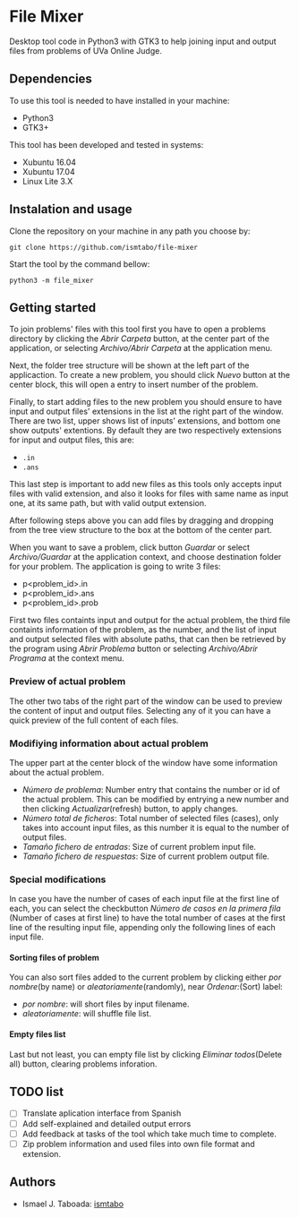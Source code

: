 File Mixer
====

Desktop tool code in Python3 with GTK3 to help joining input and output files from problems of UVa Online Judge.

Dependencies
----

To use this tool is needed to have installed in your machine:
- Python3
- GTK3+

This tool has been developed and tested in systems:
- Xubuntu 16.04
- Xubuntu 17.04
- Linux Lite 3.X

Instalation and usage
----

Clone the repository on your machine in any path you choose by:
```
git clone https://github.com/ismtabo/file-mixer
```

Start the tool by the command bellow:
```
python3 -m file_mixer
```

Getting started
----
To join problems' files with this tool first you have to open a problems directory by clicking the _Abrir Carpeta_ button, at the center part of the application, or selecting _Archivo/Abrir Carpeta_ at the application menu.

Next, the folder tree structure will be shown at the left part of the applicaction. To create a new problem, you should click _Nuevo_ button at the center block, this will open a entry to insert number of the problem. 

Finally, to start adding files to the new problem you should ensure to have input and output files' extensions in the list at the right part of the window. There are two list, upper shows list of inputs' extensions, and bottom one show outputs' extentions. By default they are two respectively extensions for input and output files, this are:
- `.in`
- `.ans`

This last step is important to add new files as this tools only accepts input files with valid extension, and also it looks for files with same name as input one, at its same path, but with valid output extension.

After following steps above you can add files by dragging and dropping from the tree view structure to the box at the bottom of the center part. 

When you want to save a problem, click button _Guardar_ or select _Archivo/Guardar_ at the application context, and choose destination folder for your problem. The application is going to write 3 files:
- p<problem_id>.in
- p<problem_id>.ans
- p<problem_id>.prob

First two files containts input and output for the actual problem, the third file containts information of the problem, as the number, and the list of input and output selected files with absolute paths, that can then be retrieved by the program using _Abrir Problema_ button or selecting _Archivo/Abrir Programa_ at the context menu.

### Preview of actual problem

The other two tabs of the right part of the window can be used to preview the content of input and output files. Selecting any of it you can have a quick preview of the full content of each files.

### Modifiying information about actual problem

The upper part at the center block of the window have some information about the actual problem.
- _Número de problema_: Number entry that contains the number or id of the actual problem. This can be modified by entrying a new number and then clicking _Actualizar_(refresh) button, to apply changes.
- _Número total de ficheros_: Total number of selected files (cases), only takes into account input files, as this number it is equal to the number of output files.
- _Tamaño fichero de entradas_: Size of current problem input file.
- _Tamaño fichero de respuestas_: Size of current problem output file.

### Special modifications

In case you have the number of cases of each input file at the first line of each, you can select the checkbutton _Número de casos en la primera fila_ (Number of cases at first line) to have the total number of cases at the first line of the resulting input file, appending only the following lines of each input file.

#### Sorting files of problem

You can also sort files added to the current problem by clicking either _por nombre_(by name) or _aleatoriamente_(randomly), near _Ordenar:_(Sort) label:
- _por nombre_: will short files by input filename.
- _aleatoriamente_: will shuffle file list.

#### Empty files list

Last but not least, you can empty file list by clicking _Eliminar todos_(Delete all) button, clearing problems inforation.

TODO list
----
- [ ] Translate aplication interface from Spanish
- [ ] Add self-explained and detailed output errors
- [ ] Add feedback at tasks of the tool which take much time to complete.
- [ ] Zip problem information and used files into own file format and extension.

Authors
----
- Ismael J. Taboada: [ismtabo](https://github.com/ismtabo)
